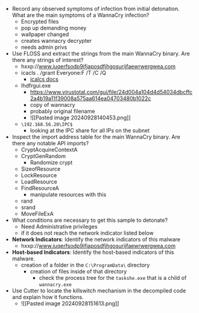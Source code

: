 - Record any observed symptoms of infection from initial detonation. What are the main symptoms of a WannaCry infection?
	- Encrypted files
	- pop up demanding money
	- wallpaper changed
	- creates wannacry decrypter
	- needs admin privs
- Use FLOSS and extract the strings from the main WannaCry binary. Are there any strings of interest?
	- hxxp://www.iuqerfsodp9ifjaposdfjhgosurijfaewrwergwea.com
	- icacls . /grant Everyone:F /T /C /Q
		- [icalcs docs](https://learn.microsoft.com/en-us/windows-server/administration/windows-commands/icacls)
	- lhdfrgui.exe
		- https://www.virustotal.com/gui/file/24d004a104d4d54034dbcffc2a4b19a11f39008a575aa614ea04703480b1022c
		- copy of wannacry
		- probably original filename
		- ![[Pasted image 20240928140453.png]]
	- `\192.168.56.20\IPC$`
		- looking at the IPC share for all IPs on the subnet
- Inspect the import address table for the main WannaCry binary. Are there any notable API imports?
	- CryptAcquireContextA
	- CryptGenRandom
		- Randomize crypt
	- SizeofResource
	- LockResource
	- LoadResource
	- FindResourceA
		- manipulate resources with this
	- rand
	- srand
	- MoveFileExA
- What conditions are necessary to get this sample to detonate?
	- Need Administrative privileges
	- if it does not reach the network indicator listed below
- **Network Indicators**: Identify the network indicators of this malware
	- hxxp://www.iuqerfsodp9ifjaposdfjhgosurijfaewrwergwea.com
- **Host-based Indicators**: Identify the host-based indicators of this malware.
	- creation of a folder in the `C:\ProgramData\` directory
		- creation of files inside of that directory
			- check the process tree for the `taskshe.exe` that is a child of `wannacry.exe`
- Use Cutter to locate the killswitch mechanism in the decompiled code and explain how it functions.
	- ![[Pasted image 20240928151613.png]]
